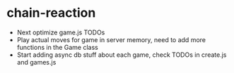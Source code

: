 # chain-reaction

- Next optimize game.js TODOs
- Play actual moves for game in server memory, need to add more functions in the Game class
- Start adding async db stuff about each game, check TODOs in create.js and games.js
